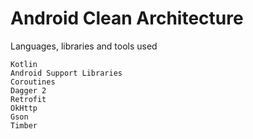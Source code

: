 # Android Clean Architecture

Languages, libraries and tools used

    Kotlin
    Android Support Libraries
    Coroutines
    Dagger 2
    Retrofit
    OkHttp
    Gson
    Timber
	


